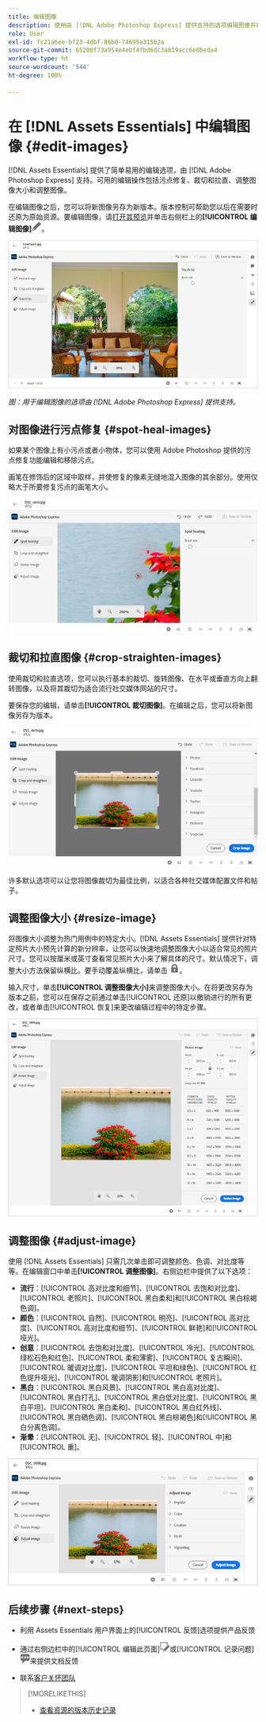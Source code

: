 ```yaml
---
title: 编辑图像
description: 使用由 [!DNL Adobe Photoshop Express] 提供支持的选项编辑图像并将更新后的图像另存为版本。
role: User
exl-id: fc21a6ee-bf23-4dbf-86b0-74695a315b2a
source-git-commit: 65200f73a954e4ebf4fbd6dc3a819acc6e0beda4
workflow-type: ht
source-wordcount: '544'
ht-degree: 100%

---
```


# 在 [!DNL Assets Essentials] 中编辑图像 {#edit-images}

[!DNL Assets Essentials] 提供了简单易用的编辑选项，由 [!DNL Adobe Photoshop Express] 支持。可用的编辑操作包括污点修复、裁切和拉直、调整图像大小和调整图像。

在编辑图像之后，您可以将新图像另存为新版本。版本控制可帮助您以后在需要时还原为原始资源。要编辑图像，请[打开其预览](/help/using/navigate-view.md#preview-assets)并单击右侧栏上的&#x200B;**[!UICONTROL 编辑图像]**![编辑图标](assets/do-not-localize/edit-icon.png)。

![用于编辑图像的选项](assets/edit-image2.png)

*图：用于编辑图像的选项由 [!DNL Adobe Photoshop Express] 提供支持。*

## 对图像进行污点修复 {#spot-heal-images}

如果某个图像上有小污点或者小物体，您可以使用 Adobe Photoshop 提供的污点修复功能编辑和移除污点。

画笔在修饰后的区域中取样，并使修复的像素无缝地混入图像的其余部分。使用仅略大于所要修复污点的画笔大小。

![污点修复编辑选项](assets/edit-spot-healing.png)

<!-- 
TBD: See if we should give backlinks to PS docs for these concepts.
For more information about how Spot Healing works in Photoshop, see [retouching and repairing photos](https://helpx.adobe.com/photoshop/using/retouching-repairing-images.html). 
-->

## 裁切和拉直图像 {#crop-straighten-images}

使用裁切和拉直选项，您可以执行基本的裁切、旋转图像、在水平或垂直方向上翻转图像，以及将其裁切为适合流行社交媒体网站的尺寸。

要保存您的编辑，请单击&#x200B;**[!UICONTROL 裁切图像]**。在编辑之后，您可以将新图像另存为版本。

![裁切和拉直图像的选项](assets/edit-crop-straighten.png)

许多默认选项可以让您将图像裁切为最佳比例，以适合各种社交媒体配置文件和帖子。

## 调整图像大小 {#resize-image}

将图像大小调整为热门用例中的特定大小。[!DNL Assets Essentials] 提供针对特定照片大小预先计算的新分辨率，让您可以快速地调整图像大小以适合常见的照片尺寸。您可以按厘米或英寸查看常见照片大小来了解具体的尺寸。默认情况下，调整大小方法保留纵横比。要手动覆盖纵横比，请单击 ![](assets/do-not-localize/lock-closed-icon.png)。

输入尺寸，单击&#x200B;**[!UICONTROL 调整图像大小]**&#x200B;来调整图像大小。在将更改另存为版本之前，您可以在保存之前通过单击[!UICONTROL 还原]以撤销进行的所有更改，或者单击[!UICONTROL 恢复]来更改编辑过程中的特定步骤。

![调整图像大小时的选项](assets/resize-image.png)

## 调整图像 {#adjust-image}

使用 [!DNL Assets Essentials] 只需几次单击即可调整颜色、色调、对比度等等。在编辑窗口中单击&#x200B;**[!UICONTROL 调整图像]**。右侧边栏中提供了以下选项：

* **流行**：[!UICONTROL 高对比度和细节]、[!UICONTROL 去饱和对比度]、[!UICONTROL 老照片]、[!UICONTROL 黑白柔和]和[!UICONTROL 黑白棕褐色调]。 
* **颜色**：[!UICONTROL 自然]、[!UICONTROL 明亮]、[!UICONTROL 高对比度]、[!UICONTROL 高对比度和细节]、[!UICONTROL 鲜艳]和[!UICONTROL 哑光]。
* **创意**：[!UICONTROL 去饱和对比度]、[!UICONTROL 冷光]、[!UICONTROL 绿松石色和红色]、[!UICONTROL 柔和薄雾]、[!UICONTROL 复古瞬间]、[!UICONTROL 暖调对比度]、[!UICONTROL 平坦和绿色]、[!UICONTROL 红色提升哑光]、[!UICONTROL 暖调阴影]和[!UICONTROL 老照片]。
* **黑白**：[!UICONTROL 黑白风景]、[!UICONTROL 黑白高对比度]、[!UICONTROL 黑白打孔]、[!UICONTROL 黑白低对比度]、[!UICONTROL 黑白平坦]、[!UICONTROL 黑白柔和]、[!UICONTROL 黑白红外线]、[!UICONTROL 黑白硒色调]、[!UICONTROL 黑白棕褐色]和[!UICONTROL 黑白分离色调]。
* **渐晕**：[!UICONTROL 无]、[!UICONTROL 轻]、[!UICONTROL 中]和[!UICONTROL 重]。

![通过编辑调整图像](assets/adjust-image.png)

<!--
TBD: Insert a video of the available social media options.
-->

## 后续步骤 {#next-steps}

* 利用 Assets Essentials 用户界面上的[!UICONTROL 反馈]选项提供产品反馈

* 通过右侧边栏中的[!UICONTROL 编辑此页面]![编辑页面](assets/do-not-localize/edit-page.png)或[!UICONTROL 记录问题]![创建 GitHub 问题](assets/do-not-localize/github-issue.png)来提供文档反馈

* 联系[客户关怀团队](https://experienceleague.adobe.com/?support-solution=General#support)

>[!MORELIKETHIS]
>
>* [查看资源的版本历史记录](/help/using/navigate-view.md)
